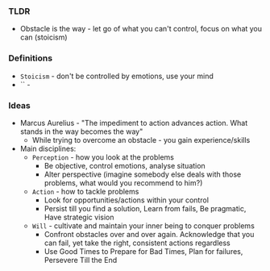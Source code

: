 ### TLDR
* Obstacle is the way - let go of what you can't control, focus on what you can (stoicism)

### Definitions
* `Stoicism` - don't be controlled by emotions, use your mind
* `` - 

### Ideas
* Marcus Aurelius - "The impediment to action advances action. What stands in the way becomes the way"
    * While trying to overcome an obstacle - you gain experience/skills
* Main disciplines:
    * `Perception` - how you look at the problems
        * Be objective, control emotions, analyse situation
        * Alter perspective (imagine somebody else deals with those problems, what would you recommend to him?)
    * `Action` - how to tackle problems
        * Look for opportunities/actions within your control
        * Persist till you find a solution, Learn from fails, Be pragmatic, Have strategic vision
    * `Will` - cultivate and maintain your inner being to conquer problems
        * Confront obstacles over and over again. Acknowledge that you can fail, yet take the right, consistent actions regardless
        * Use Good Times to Prepare for Bad Times, Plan for failures, Persevere Till the End

